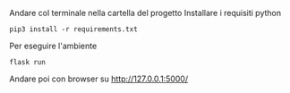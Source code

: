
Andare col terminale nella cartella del progetto
Installare i requisiti python

`pip3 install -r requirements.txt`

Per eseguire l'ambiente

`flask run`

Andare poi con browser su http://127.0.0.1:5000/